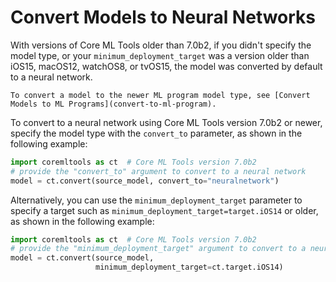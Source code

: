 # Convert Models to Neural Networks

With versions of Core ML Tools older than 7.0b2, if you didn't specify the model type, or your `minimum_deployment_target` was a version older than iOS15, macOS12, watchOS8, or tvOS15, the model was converted by default to a neural network.

```{note}
To convert a model to the newer ML program model type, see [Convert Models to ML Programs](convert-to-ml-program).
```

To convert to a neural network using Core ML Tools version 7.0b2 or newer, specify the model type with the `convert_to` parameter, as shown in the following example:

```python
import coremltools as ct  # Core ML Tools version 7.0b2
# provide the "convert_to" argument to convert to a neural network
model = ct.convert(source_model, convert_to="neuralnetwork")
```

Alternatively, you can use the `minimum_deployment_target` parameter to specify a target such as `minimum_deployment_target=target.iOS14` or older, as shown in the following example: 

```python
import coremltools as ct  # Core ML Tools version 7.0b2
# provide the "minimum_deployment_target" argument to convert to a neural network
model = ct.convert(source_model, 
                   minimum_deployment_target=ct.target.iOS14)
```

